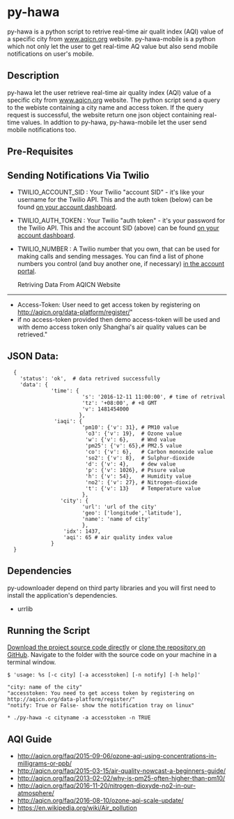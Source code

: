 py-hawa
==========

py-hawa is a python script to retrive real-time air qualit index (AQI) value of a specific city from www.aqicn.org website.
py-hawa-mobile is a python which not only let the user to get real-time AQ value but also send mobile notifications on user's mobile.

Description
-----------
py-hawa let the user retrieve real-time air quality index (AQI) value of a specific city from www.aqicn.org website. The python
script send a query to the webiste containing a city name and access token. If the query request is successful, the website return
one json object containing real-time values. In addtion to py-hawa, py-hawa-mobile let the user send mobile notifications too.

Pre-Requisites
--------------
  Sending Notifications Via Twilio
---------------------------------------------------
* TWILIO_ACCOUNT_SID : Your Twilio "account SID" - it's like your username for the Twilio API. This and the auth token (below) can be found [on your account dashboard](https://www.twilio.com/user/account).
* TWILIO_AUTH_TOKEN : Your Twilio "auth token" - it's your password for the Twilio API. This and the account SID (above) can be found [on your account dashboard](https://www.twilio.com/user/account).
* TWILIO_NUMBER : A Twilio number that you own, that can be used for making calls and sending messages. You can find a list of phone numbers you control (and buy another one, if necessary) [in the account portal](https://www.twilio.com/user/account/phone-numbers/incoming).

  Retriving Data From AQICN Website
----------------------------------
* Access-Token: User need to get access token by registering on http://aqicn.org/data-platform/register/"
* if no access-token provided then demo access-token will be used and with demo access token only Shanghai's air quality 
  values can be retrieved."

 JSON Data:
 ----------
      {
        'status': 'ok',  # data retrived successfully
        'data': {
                  'time': {
                            's': '2016-12-11 11:00:00', # time of retrival
                            'tz': '+08:00', # +8 GMT
                            'v': 1481454000
                           }, 
                   'iaqi': {
                            'pm10': {'v': 31}, # PM10 value
                             'o3': {'v': 19},  # Ozone value 
                             'w': {'v': 6},    # Wnd value
                             'pm25': {'v': 65},# PM2.5 value 
                             'co': {'v': 6},   # Carbon monoxide value
                             'so2': {'v': 8},  # Sulphur-dioxide
                             'd': {'v': 4},    # dew value 
                             'p': {'v': 1026}, # Pssure value
                             'h': {'v': 54},   # Humidity value
                             'no2': {'v': 27}, # Nitrogen-dioxide
                             't': {'v': 13}    # Temperature value
                            }, 
                     'city': {
                            'url': 'url of the city'
                            'geo': ['longitude','latitude'], 
                            'name': 'name of city'
                            }, 
                      'idx': 1437, 
                      'aqi': 65 # air quality index value
                  }
      }

Dependencies
------------
py-udownloader depend on third party libraries and you will first need to install the application's dependencies. 
* urrlib

Running the Script
--------------------
[Download the project source code directly](https://github.com/raosaif/py_hawa/archive/master.zip) or [clone the repository on GitHub](https://github.com/raosaif/py_hawa.git).  Navigate to the folder with the source code on your machine in a terminal window.

    $ 'usage: %s [-c city] [-a accesstoken] [-n notify] [-h help]'
    
    "city: name of the city"
    "accesstoken: You need to get access token by registering on http://aqicn.org/data-platform/register/"
    "notify: True or False- show the notification tray on linux"
    
    * ./py-hawa -c cityname -a accesstoken -n TRUE
AQI Guide
---------
* http://aqicn.org/faq/2015-09-06/ozone-aqi-using-concentrations-in-milligrams-or-ppb/
* http://aqicn.org/faq/2015-03-15/air-quality-nowcast-a-beginners-guide/
* http://aqicn.org/faq/2013-02-02/why-is-pm25-often-higher-than-pm10/
* http://aqicn.org/faq/2016-11-20/nitrogen-dioxyde-no2-in-our-atmosphere/
* http://aqicn.org/faq/2016-08-10/ozone-aqi-scale-update/
* https://en.wikipedia.org/wiki/Air_pollution
